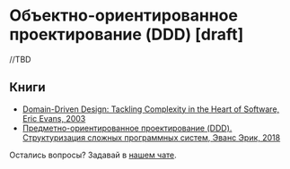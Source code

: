 # Объектно-ориентированное проектирование (DDD)  [draft]

//TBD


## Книги

- [Domain-Driven Design: Tackling Complexity in the Heart of Software, Eric Evans, 2003](https://www.amazon.com/Domain-Driven-Design-Tackling-Complexity-Software/dp/0321125215)
- [Предметно-ориентированное проектирование (DDD). Структуризация сложных программных систем, Эванс Эрик, 2018](https://www.ozon.ru/product/predmetno-orientirovannoe-proektirovanie-ddd-strukturizatsiya-slozhnyh-programmnyh-sistem-147107976/)

Остались вопросы? Задавай в [нашем чате](https://t.me/technicalexcellenceru).
